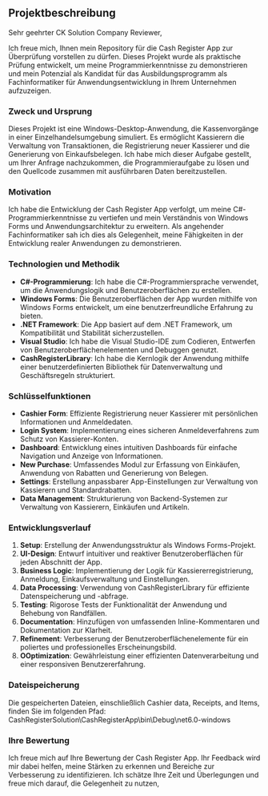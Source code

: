 ## Projektbeschreibung

Sehr geehrter CK Solution Company Reviewer,

Ich freue mich, Ihnen mein Repository für die Cash Register App zur Überprüfung vorstellen zu dürfen. Dieses Projekt wurde als praktische Prüfung entwickelt, um meine Programmierkenntnisse zu demonstrieren und mein Potenzial als Kandidat für das Ausbildungsprogramm als Fachinformatiker für Anwendungsentwicklung in Ihrem Unternehmen aufzuzeigen.

### Zweck und Ursprung

Dieses Projekt ist eine Windows-Desktop-Anwendung, die Kassenvorgänge in einer Einzelhandelsumgebung simuliert. Es ermöglicht Kassierern die Verwaltung von Transaktionen, die Registrierung neuer Kassierer und die Generierung von Einkaufsbelegen. Ich habe mich dieser Aufgabe gestellt, um Ihrer Anfrage nachzukommen, die Programmieraufgabe zu lösen und den Quellcode zusammen mit ausführbaren Daten bereitzustellen.

### Motivation

Ich habe die Entwicklung der Cash Register App verfolgt, um meine C#-Programmierkenntnisse zu vertiefen und mein Verständnis von Windows Forms und Anwendungsarchitektur zu erweitern. Als angehender Fachinformatiker sah ich dies als Gelegenheit, meine Fähigkeiten in der Entwicklung realer Anwendungen zu demonstrieren.

### Technologien und Methodik

- **C#-Programmierung**: Ich habe die C#-Programmiersprache verwendet, um die Anwendungslogik und Benutzeroberflächen zu erstellen.
- **Windows Forms**: Die Benutzeroberflächen der App wurden mithilfe von Windows Forms entwickelt, um eine benutzerfreundliche Erfahrung zu bieten.
- **.NET Framework**: Die App basiert auf dem .NET Framework, um Kompatibilität und Stabilität sicherzustellen.
- **Visual Studio**: Ich habe die Visual Studio-IDE zum Codieren, Entwerfen von Benutzeroberflächenelementen und Debuggen genutzt.
- **CashRegisterLibrary**: Ich habe die Kernlogik der Anwendung mithilfe einer benutzerdefinierten Bibliothek für Datenverwaltung und Geschäftsregeln strukturiert.

### Schlüsselfunktionen

- **Cashier Form**: Effiziente Registrierung neuer Kassierer mit persönlichen Informationen und Anmeldedaten.
- **Login System**: Implementierung eines sicheren Anmeldeverfahrens zum Schutz von Kassierer-Konten.
- **Dashboard**: Entwicklung eines intuitiven Dashboards für einfache Navigation und Anzeige von Informationen.
- **New Purchase**: Umfassendes Modul zur Erfassung von Einkäufen, Anwendung von Rabatten und Generierung von Belegen.
- **Settings**: Erstellung anpassbarer App-Einstellungen zur Verwaltung von Kassierern und Standardrabatten.
- **Data Management**: Strukturierung von Backend-Systemen zur Verwaltung von Kassierern, Einkäufen und Artikeln.

### Entwicklungsverlauf

1. **Setup**: Erstellung der Anwendungsstruktur als Windows Forms-Projekt.
2. **UI-Design**: Entwurf intuitiver und reaktiver Benutzeroberflächen für jeden Abschnitt der App.
3. **Business Logic**: Implementierung der Logik für Kassiererregistrierung, Anmeldung, Einkaufsverwaltung und Einstellungen.
4. **Data Processing**: Verwendung von CashRegisterLibrary für effiziente Datenspeicherung und -abfrage.
5. **Testing**: Rigorose Tests der Funktionalität der Anwendung und Behebung von Randfällen.
6. **Documentation**: Hinzufügen von umfassenden Inline-Kommentaren und Dokumentation zur Klarheit.
7. **Refinement**: Verbesserung der Benutzeroberflächenelemente für ein poliertes und professionelles Erscheinungsbild.
8. **OOptimization**: Gewährleistung einer effizienten Datenverarbeitung und einer responsiven Benutzererfahrung.

### Dateispeicherung

Die gespeicherten Dateien, einschließlich Cashier data, Receipts, and Items, finden Sie im folgenden Pfad:
CashRegisterSolution\CashRegisterApp\bin\Debug\net6.0-windows

### Ihre Bewertung

Ich freue mich auf Ihre Bewertung der Cash Register App. Ihr Feedback wird mir dabei helfen, meine Stärken zu erkennen und Bereiche zur Verbesserung zu identifizieren. Ich schätze Ihre Zeit und Überlegungen und freue mich darauf, die Gelegenheit zu nutzen,
